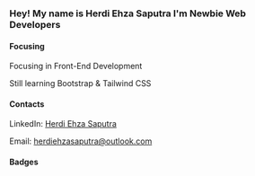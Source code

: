 ### Hey! My name is Herdi Ehza Saputra I'm Newbie Web Developers

#### Focusing
Focusing in Front-End Development 

Still learning Bootstrap & Tailwind CSS

#### Contacts

LinkedIn: [Herdi Ehza Saputra](https://www.linkedin.com/in/herdi-ehza-saputra-3814ba217/)

Email: [herdiehzasaputra@outlook.com](mailto:herdiehzasaputra@outlook.com)

#### Badges



